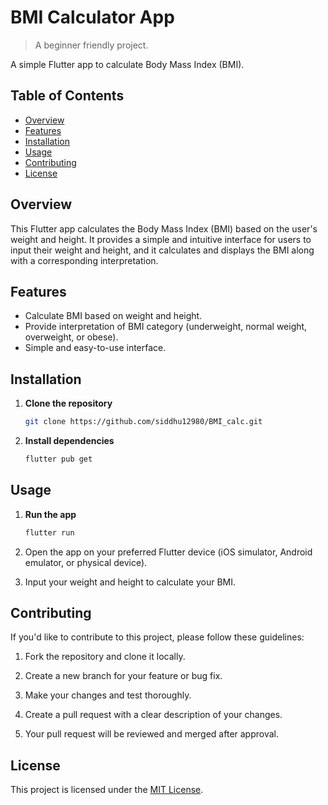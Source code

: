 # BMI Calculator App

>A beginner friendly project.

A simple Flutter app to calculate Body Mass Index (BMI).


## Table of Contents

- [Overview](#overview)
- [Features](#features)
- [Installation](#installation)
- [Usage](#usage)
- [Contributing](#contributing)
- [License](#license)

## Overview

This Flutter app calculates the Body Mass Index (BMI) based on the user's weight and height. It provides a simple and intuitive interface for users to input their weight and height, and it calculates and displays the BMI along with a corresponding interpretation.

## Features

- Calculate BMI based on weight and height.
- Provide interpretation of BMI category (underweight, normal weight, overweight, or obese).
- Simple and easy-to-use interface.

## Installation

1. **Clone the repository**

    ```bash
    git clone https://github.com/siddhu12980/BMI_calc.git
   
    ```

2. **Install dependencies**

    ```bash
    flutter pub get
    ```

## Usage

1. **Run the app**

    ```bash
    flutter run
    ```

2. Open the app on your preferred Flutter device (iOS simulator, Android emulator, or physical device).

3. Input your weight and height to calculate your BMI.

## Contributing

If you'd like to contribute to this project, please follow these guidelines:

1. Fork the repository and clone it locally.

2. Create a new branch for your feature or bug fix.

3. Make your changes and test thoroughly.

4. Create a pull request with a clear description of your changes.

5. Your pull request will be reviewed and merged after approval.

## License

This project is licensed under the [MIT License](LICENSE).
